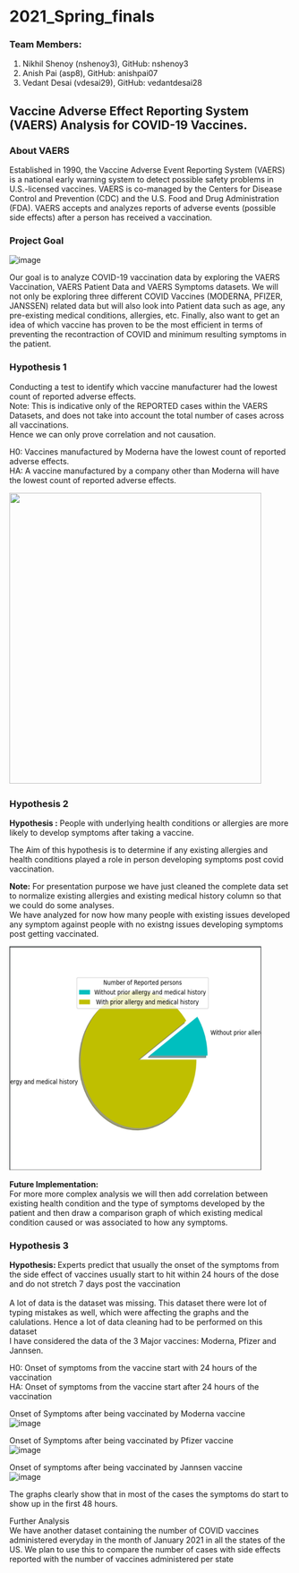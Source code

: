 # 2021_Spring_finals
### Team Members:
1) Nikhil Shenoy (nshenoy3), GitHub: nshenoy3 <br>
2) Anish Pai (asp8), GitHub: anishpai07 <br>
3) Vedant Desai (vdesai29), GitHub: vedantdesai28 <br>

## Vaccine Adverse Effect Reporting System (VAERS) Analysis for COVID-19 Vaccines. <br>

### About VAERS
Established in 1990, the Vaccine Adverse Event Reporting System (VAERS) is a national early warning system to detect possible safety problems in U.S.-licensed vaccines. VAERS is co-managed by the Centers for Disease Control and Prevention (CDC) and the U.S. Food and Drug Administration (FDA). VAERS accepts and analyzes reports of adverse events (possible side effects) after a person has received a vaccination.

### Project Goal
![image](https://user-images.githubusercontent.com/77980026/116890474-46e8da00-abf3-11eb-8630-89a6e2d54410.png)

Our goal is to analyze COVID-19 vaccination data by exploring the VAERS Vaccination, VAERS Patient Data and VAERS Symptoms datasets. We will not only be exploring three different COVID Vaccines (MODERNA, PFIZER, JANSSEN) related data but will also look into Patient data such as age, any pre-existing medical conditions, allergies, etc. Finally, also want to get an idea of which vaccine has proven to be the most efficient in terms of preventing the recontraction of COVID and minimum resulting symptoms in the patient. 

### Hypothesis 1
Conducting a test to identify which vaccine manufacturer had the lowest count of reported adverse effects. <br>
Note: This is indicative only of the REPORTED cases within the VAERS Datasets, and does not take into account the total number of cases across all vaccinations. <br>
Hence we can only prove correlation and not causation.

H0: Vaccines manufactured by Moderna have the lowest count of reported adverse effects. <br>
HA: A vaccine manufactured by a company other than Moderna will have the lowest count of reported adverse effects.

<img src="https://user-images.githubusercontent.com/71370024/116842764-4a547500-aba3-11eb-9837-baa5533200f6.png" width="450" height="520">

### Hypothesis 2

<b>Hypothesis :</b> People with underlying health conditions or allergies are more likely to develop symptoms after taking a vaccine.<br>

The Aim of this hypothesis is to determine if any existing allergies and health conditions played a role in person developing symptoms post covid vaccination.<br>

<b>Note:</b> For presentation purpose we have just cleaned the complete data set to normalize existing allergies and existing medical history column so that we could do some analyses.<br>
We have analyzed for now how many people with existing issues developed any symptom against people with no existng issues developing symptoms post getting vaccinated.

<img src="Capture.PNG" width="450" height="400">
<br>


<b>Future Implementation:</b><br>
For more more complex analysis we will then add correlation between existing health condition and the type of symptoms developed by the patient and then draw a comparison graph of which existing medical condition caused or was associated to how any symptoms.

### Hypothesis 3
<b>Hypothesis: </b>Experts predict that usually the onset of the symptoms from the side effect of vaccines usually start to hit within 24 hours of the dose and do not stretch 7 days post the vaccination <br>
<br>
A lot of data is the dataset was missing. This dataset there were lot of typing mistakes as well, which were affecting the graphs and the calulations. Hence a lot of data cleaning had to be performed on this dataset <br>
I have considered the data of the 3 Major vaccines: Moderna, Pfizer and Jannsen.

H0: Onset of symptoms from the vaccine start with 24 hours of the vaccination <br>
HA: Onset of symptoms from the vaccine start after 24 hours of the vaccination

Onset of Symptoms after being vaccinated by Moderna vaccine <br>
![image](https://user-images.githubusercontent.com/77980026/116882112-ab06a080-abe9-11eb-8552-55b74859029b.png)

Onset of Symptoms after being vaccinated by Pfizer vaccine <br>
![image](https://user-images.githubusercontent.com/77980026/116882008-90342c00-abe9-11eb-89c5-be5d17aedf61.png)

Onset of symptoms after being vaccinated by Jannsen vaccine <br>
![image](https://user-images.githubusercontent.com/77980026/116882045-9b875780-abe9-11eb-8862-6075261052b1.png)

The graphs clearly show that in most of the cases the symptoms do start to show up in the first 48 hours. <br>

Further Analysis <br>
We have another dataset containing the number of COVID vaccines administered everyday in the month of January 2021 in all the states of the US. We plan to use this to compare the number of cases with side effects reported with the number of vaccines administered per state
 

